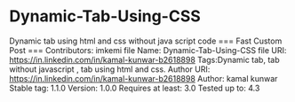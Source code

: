 # Dynamic-Tab-Using-CSS
Dynamic tab using html and css without java script code
=== Fast Custom Post ===
Contributors: imkemi
file Name: Dynamic-Tab-Using-CSS
file URI: https://in.linkedin.com/in/kamal-kunwar-b2618898
Tags:Dynamic tab, tab without javascript , tab using html and css.
Author URI: https://in.linkedin.com/in/kamal-kunwar-b2618898
Author: kamal kunwar
Stable tag: 1.1.0
Version: 1.0.0
Requires at least: 3.0
Tested up to: 4.3
